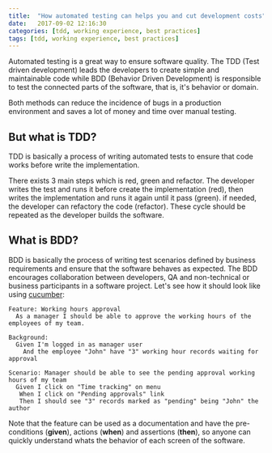 ```yaml
---
title:  "How automated testing can helps you and cut development costs"
date:   2017-09-02 12:16:30
categories: [tdd, working experience, best practices]
tags: [tdd, working experience, best practices]
---
```

Automated testing is a great way to ensure software quality. The TDD (Test driven development) leads the developers to create simple and maintainable code while BDD (Behavior Driven Development) is responsible to test the connected parts of the software, that is, it's behavior or domain.

Both methods can reduce the incidence of bugs in a production environment and saves a lot of money and time over manual testing.


## But what is TDD?

TDD is basically a process of writing automated tests to ensure that code works before write the implementation.

There exists 3 main steps which is red, green and refactor. The developer writes the test and runs it before create the implementation (red), then writes the implementation and runs it again until it pass (green). if needed, the developer can refactory the code (refactor). These cycle should be repeated as the developer builds the software.


## What is BDD?

BDD is basically the process of writing test scenarios defined by business requirements and ensure that the software behaves as expected. The BDD encourages collaboration between developers, QA and non-technical or business participants in a software project. Let's see how it should look like using [cucumber](https://github.com/cucumber/cucumber-ruby):

```cucumber
Feature: Working hours approval
  As a manager I should be able to approve the working hours of the employees of my team.

Background:
  Given I'm logged in as manager user
    And the employee "John" have "3" working hour records waiting for approval

Scenario: Manager should be able to see the pending approval working hours of my team
  Given I click on "Time tracking" on menu
   When I click on "Pending approvals" link
   Then I should see "3" records marked as "pending" being "John" the author
```

Note that the feature can be used as a documentation and have the pre-conditions (**given**), actions (**when**) and assertions (**then**), so anyone can quickly understand whats the behavior of each screen of the software.